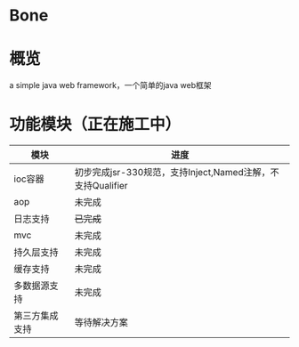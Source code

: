 # Bone

# 概览

a simple java web framework，一个简单的java web框架

# 功能模块（正在施工中）

|模块 |进度|
|----|---|
|ioc容器| 初步完成jsr-330规范，支持Inject,Named注解，不支持Qualifier|
|aop|未完成|
|日志支持|<del>已完成</del>|
|mvc|未完成|
|持久层支持|未完成|
|缓存支持|未完成|
|多数据源支持|未完成|
|第三方集成支持|等待解决方案|